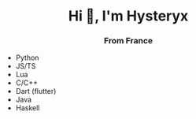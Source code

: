 <h1 align="center">Hi 👋, I'm Hysteryx</h1>
<h3 align="center">From France</h3>

<ul>
  <li>Python</li>
  <li>JS/TS</li>
  <li>Lua</li>
  <li>C/C++</li>
  <li>Dart (flutter)</li>
  <li>Java</li>
  <li>Haskell</li>
</ul>
